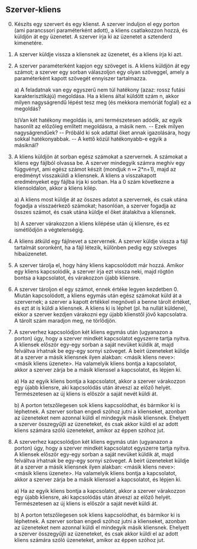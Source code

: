 ## Szerver-kliens
0. Készíts egy szervert és egy klienst. A szerver induljon el egy porton (ami parancssori paraméterként adott), a kliens csatlakozzon hozzá, és küldjön át egy üzenetet. A szerver írja ki az üzenetet a sztenderd kimenetére.

1. A szerver küldje vissza a kliensnek az üzenetet, és a kliens írja ki azt.

2. A szerver paraméterként kapjon egy szöveget is. A kliens küldjön át egy számot; a szerver egy sorban válaszoljon egy olyan szöveggel, amely a paraméterként kapott szövegét ennyiszer tartalmazza.
  
    a) A feladatnak van egy egyszerű nem túl hatékony (azaz: rossz futási karakterisztikájú) megoldása. Ha a kliens által küldött szám n, akkor milyen nagyságrendű lépést tesz meg (és mekkora memóriát foglal) ez a megoldás?
  
    b)Van két hatékony megoldás is, ami természetesen adódik, az egyik hasonlít az előzőleg említett megoldásra, a másik nem.
    -- Ezek milyen nagyságrendűek?
    -- Próbáld ki sok adattal őket annak igazolására, hogy sokkal hatékonyabbak.
    -- A kettő közül hatékonyabb-e egyik a másiknál?

3. A kliens küldjön át sorban egész számokat a szervernek. A számokat a kliens egy fájlból olvassa be. A szerver mindegyik számra meghív egy függvényt, ami egész számot készít (mondjuk  n ↦ 2*n+1), majd az eredményt visszaküldi a kliensnek. A kliens a visszakapott eredményeket egy fájlba írja ki sorban. Ha a 0 szám következne a kliensoldalon, akkor a kliens kilép.

  
    a) A kliens most küldje át az összes adatot a szervernek, és csak utána fogadja a visszaérkező számokat; hasonlóan, a szerver fogadja az összes számot, és csak utána küldje el őket átalakítva a kliensnek.
  
    b) A szerver várakozzon a kliens kilépése után új kliensre, és ez ismétlődjön a végtelenségig.

4. A kliens átküld egy fájlnevet a szervernek. A szerver küldje vissza a fájl tartalmát soronként, ha a fájl létezik, különben pedig egy szöveges hibaüzenetet.

5. A szerver tárolja el, hogy hány kliens kapcsolódott már hozzá. Amikor egy kliens kapcsolódik, a szerver írja ezt vissza neki, majd rögtön bontsa a kapcsolatot, és várakozzon újabb kliensre.

6. A szerver tároljon el egy számot, ennek értéke legyen kezdetben 0. Miután kapcsolódott, a kliens egymás után egész számokat küld át a szervernek; a szerver a kapott értékkel megnöveli a benne tárolt értéket, és ezt át is küldi a kliensnek. A kliens ki is léphet (pl. ha nullát küldene), ekkor a szerver kezdjen várakozni egy újabb klienstől jövő kapcsolatra. A tárolt szám maradjon meg, ne törlődjön.

7. A szerverhez kapcsolódjon két kliens egymás után (ugyanazon a porton) úgy, hogy a szerver mindkét kapcsolatot egyszerre tartja nyitva. A kliensek először egy-egy sorban a saját nevüket küldik át, majd felváltva írhatnak be egy-egy sornyi szöveget. A beírt üzeneteket küldje át a szerver a másik kliensnek ilyen alakban: <másik kliens neve>: <másik kliens üzenete>. Ha valamelyik kliens bontja a kapcsolatot, akkor a szerver zárja be a másik klienssel a kapcsolatot, és lépjen ki.

  
    a) Ha az egyik kliens bontja a kapcsolatot, akkor a szerver várakozzon egy újabb kliensre, aki kapcsolódás után átveszi az előző helyét. Természetesen az új kliens is először a saját nevét küldi át.
  
    b) A porton tetszőlegesen sok kliens kapcsolódhat, és bármikor ki is léphetnek. A szerver sorban engedi szóhoz jutni a klienseket, azonban az üzeneteket nem azonnal küldi el mindegyik másik kliensnek. Ehelyett a szerver összegyűjti az üzeneteket, és csak akkor küldi el az adott kliens számára szóló üzeneteket, amikor az éppen szóhoz jut.

8. A szerverhez kapcsolódjon két kliens egymás után (ugyanazon a porton) úgy, hogy a szerver mindkét kapcsolatot egyszerre tartja nyitva. A kliensek először egy-egy sorban a saját nevüket küldik át, majd felváltva írhatnak be egy-egy sornyi szöveget. A beírt üzeneteket küldje át a szerver a másik kliensnek ilyen alakban: <másik kliens neve>: <másik kliens üzenete>. Ha valamelyik kliens bontja a kapcsolatot, akkor a szerver zárja be a másik klienssel a kapcsolatot, és lépjen ki.

	a) Ha az egyik kliens bontja a kapcsolatot, akkor a szerver várakozzon egy újabb kliensre, aki kapcsolódás után átveszi az előző helyét. Természetesen az új kliens is először a saját nevét küldi át.

	b) A porton tetszőlegesen sok kliens kapcsolódhat, és bármikor ki is léphetnek. A szerver sorban engedi szóhoz jutni a klienseket, azonban az üzeneteket nem azonnal küldi el mindegyik másik kliensnek. Ehelyett a szerver összegyűjti az üzeneteket, és csak akkor küldi el az adott kliens számára szóló üzeneteket, amikor az éppen szóhoz jut.
